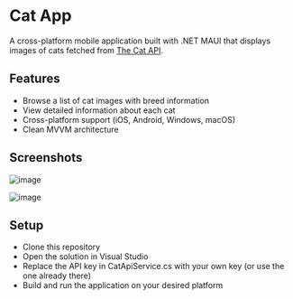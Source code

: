# Cat App
A cross-platform mobile application built with .NET MAUI that displays images of cats fetched from <a href="https://thecatapi.com/">The Cat API</a>.

## Features
- Browse a list of cat images with breed information
- View detailed information about each cat
- Cross-platform support (iOS, Android, Windows, macOS)
- Clean MVVM architecture

## Screenshots
![image](https://github.com/user-attachments/assets/6d3d7bb3-5197-4a69-82a5-206633ca59d5)

![image](https://github.com/user-attachments/assets/964b6314-2bf7-4ac6-9b47-aaec05666b69)

## Setup
- Clone this repository
- Open the solution in Visual Studio
- Replace the API key in CatApiService.cs with your own key (or use the one already there)
- Build and run the application on your desired platform
